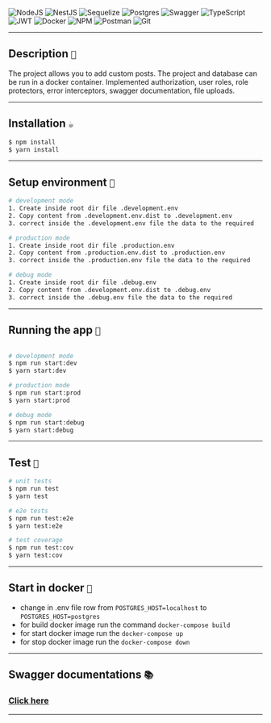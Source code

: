 ![NodeJS](https://img.shields.io/badge/node.js-6DA55F?style=for-the-badge&logo=node.js&logoColor=white)
![NestJS](https://img.shields.io/badge/nestjs-%23E0234E.svg?style=for-the-badge&logo=nestjs&logoColor=white)
![Sequelize](https://img.shields.io/badge/Sequelize-52B0E7?style=for-the-badge&logo=Sequelize&logoColor=white)
![Postgres](https://img.shields.io/badge/postgres-%23316192.svg?style=for-the-badge&logo=postgresql&logoColor=white)
![Swagger](https://img.shields.io/badge/-Swagger-%23Clojure?style=for-the-badge&logo=swagger&logoColor=white)
![TypeScript](https://img.shields.io/badge/typescript-%23007ACC.svg?style=for-the-badge&logo=typescript&logoColor=white)
![JWT](https://img.shields.io/badge/JWT-black?style=for-the-badge&logo=JSON%20web%20tokens)
![Docker](https://img.shields.io/badge/docker-%230db7ed.svg?style=for-the-badge&logo=docker&logoColor=white)
![NPM](https://img.shields.io/badge/NPM-%23000000.svg?style=for-the-badge&logo=npm&logoColor=white)
![Postman](https://img.shields.io/badge/Postman-FF6C37?style=for-the-badge&logo=postman&logoColor=white)
![Git](https://img.shields.io/badge/git-%23F05033.svg?style=for-the-badge&logo=git&logoColor=white)
___
## Description `📄`
The project allows you to add custom posts. The project and database can be 
run in a docker container. Implemented authorization, user roles, role protectors, 
error interceptors, swagger documentation, file uploads.
___

## Installation `☕`
```bash
$ npm install
$ yarn install
```
___

## Setup environment `🔧`
```bash
# development mode
1. Create inside root dir file .development.env
2. Copy content from .development.env.dist to .development.env
3. correct inside the .development.env file the data to the required

# production mode
1. Create inside root dir file .production.env
2. Copy content from .production.env.dist to .production.env
3. correct inside the .production.env file the data to the required

# debug mode
1. Create inside root dir file .debug.env
2. Copy content from .development.env.dist to .debug.env
3. correct inside the .debug.env file the data to the required
```
___

## Running the app `🚀`
```bash

# development mode
$ npm run start:dev
$ yarn start:dev

# production mode
$ npm run start:prod
$ yarn start:prod

# debug mode
$ npm run start:debug
$ yarn start:debug
```
___
## Test `🐛`

```bash
# unit tests
$ npm run test
$ yarn test

# e2e tests
$ npm run test:e2e
$ yarn test:e2e

# test coverage
$ npm run test:cov
$ yarn test:cov
```
___

## Start in docker `🐳 `
- change in .env file row from `POSTGRES_HOST=localhost` to `POSTGRES_HOST=postgres`
- for build docker image run the command `docker-compose build`
- for start docker image run the `docker-compose up`
- for stop docker image run the `docker-compose down`
___

## Swagger documentations `📚`

### [Click here](http://localhost:5001/api/docs) 

___
